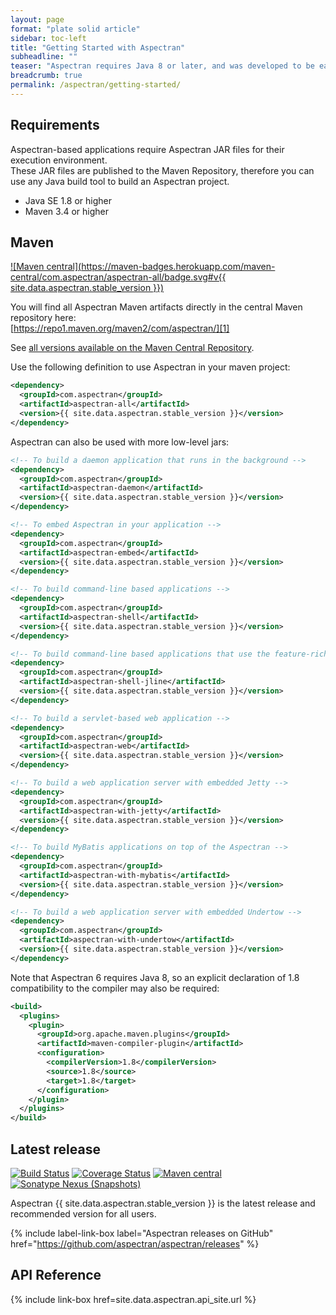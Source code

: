 ```yaml
---
layout: page
format: "plate solid article"
sidebar: toc-left
title: "Getting Started with Aspectran"
subheadline: ""
teaser: "Aspectran requires Java 8 or later, and was developed to be easily compatible with the latest version of Java."
breadcrumb: true
permalink: /aspectran/getting-started/
---
```


## Requirements

Aspectran-based applications require Aspectran JAR files for their execution environment.  
These JAR files are published to the Maven Repository, therefore you can use any Java build
tool to build an Aspectran project. 

* Java SE 1.8 or higher
* Maven 3.4 or higher

## Maven

[![Maven central](https://maven-badges.herokuapp.com/maven-central/com.aspectran/aspectran-all/badge.svg#v{{ site.data.aspectran.stable_version }})](https://maven-badges.herokuapp.com/maven-central/com.aspectran/aspectran-all)

You will find all Aspectran Maven artifacts directly in the central Maven repository here:  
[https://repo1.maven.org/maven2/com/aspectran/][1]

See [all versions available on the Maven Central Repository][2].

Use the following definition to use Aspectran in your maven project:

```xml
<dependency>
  <groupId>com.aspectran</groupId>
  <artifactId>aspectran-all</artifactId>
  <version>{{ site.data.aspectran.stable_version }}</version>
</dependency>
```

Aspectran can also be used with more low-level jars:

```xml
<!-- To build a daemon application that runs in the background -->
<dependency>
  <groupId>com.aspectran</groupId>
  <artifactId>aspectran-daemon</artifactId>
  <version>{{ site.data.aspectran.stable_version }}</version>
</dependency>
```
```xml
<!-- To embed Aspectran in your application -->
<dependency>
  <groupId>com.aspectran</groupId>
  <artifactId>aspectran-embed</artifactId>
  <version>{{ site.data.aspectran.stable_version }}</version>
</dependency>
```
```xml
<!-- To build command-line based applications -->
<dependency>
  <groupId>com.aspectran</groupId>
  <artifactId>aspectran-shell</artifactId>
  <version>{{ site.data.aspectran.stable_version }}</version>
</dependency>
```
```xml
<!-- To build command-line based applications that use the feature-rich JLine -->
<dependency>
  <groupId>com.aspectran</groupId>
  <artifactId>aspectran-shell-jline</artifactId>
  <version>{{ site.data.aspectran.stable_version }}</version>
</dependency>
```
```xml
<!-- To build a servlet-based web application -->
<dependency>
  <groupId>com.aspectran</groupId>
  <artifactId>aspectran-web</artifactId>
  <version>{{ site.data.aspectran.stable_version }}</version>
</dependency>
```
```xml
<!-- To build a web application server with embedded Jetty -->
<dependency>
  <groupId>com.aspectran</groupId>
  <artifactId>aspectran-with-jetty</artifactId>
  <version>{{ site.data.aspectran.stable_version }}</version>
</dependency>
```
```xml
<!-- To build MyBatis applications on top of the Aspectran -->
<dependency>
  <groupId>com.aspectran</groupId>
  <artifactId>aspectran-with-mybatis</artifactId>
  <version>{{ site.data.aspectran.stable_version }}</version>
</dependency>
```
```xml
<!-- To build a web application server with embedded Undertow -->
<dependency>
  <groupId>com.aspectran</groupId>
  <artifactId>aspectran-with-undertow</artifactId>
  <version>{{ site.data.aspectran.stable_version }}</version>
</dependency>
```

Note that Aspectran 6 requires Java 8, so an explicit declaration of 1.8 compatibility to the compiler may also be required:

```xml
<build>
  <plugins>
    <plugin>
      <groupId>org.apache.maven.plugins</groupId>
      <artifactId>maven-compiler-plugin</artifactId>
      <configuration>
        <compilerVersion>1.8</compilerVersion>
        <source>1.8</source>
        <target>1.8</target>
      </configuration>
    </plugin>
  </plugins>
</build>
```

[1]: https://repo1.maven.org/maven2/com/aspectran/
[2]: https://search.maven.org/search?q=com.aspectran

## Latest release

[![Build Status](https://travis-ci.org/aspectran/aspectran.svg?branch=master)](https://travis-ci.org/aspectran/aspectran)
[![Coverage Status](https://coveralls.io/repos/github/aspectran/aspectran/badge.svg?branch=master)](https://coveralls.io/github/aspectran/aspectran?branch=master)
[![Maven central](https://maven-badges.herokuapp.com/maven-central/com.aspectran/aspectran/badge.svg#v6.6.0-RC2)](https://maven-badges.herokuapp.com/maven-central/com.aspectran/aspectran)
[![Sonatype Nexus (Snapshots)](https://img.shields.io/nexus/s/https/oss.sonatype.org/com.aspectran/aspectran.svg)](https://oss.sonatype.org/content/repositories/snapshots/com/aspectran/aspectran/)

Aspectran {{ site.data.aspectran.stable_version }} is the latest release and recommended version for all users.

{% include label-link-box label="Aspectran releases on GitHub" href="https://github.com/aspectran/aspectran/releases" %}

## API Reference

{% include link-box href=site.data.aspectran.api_site.url %}